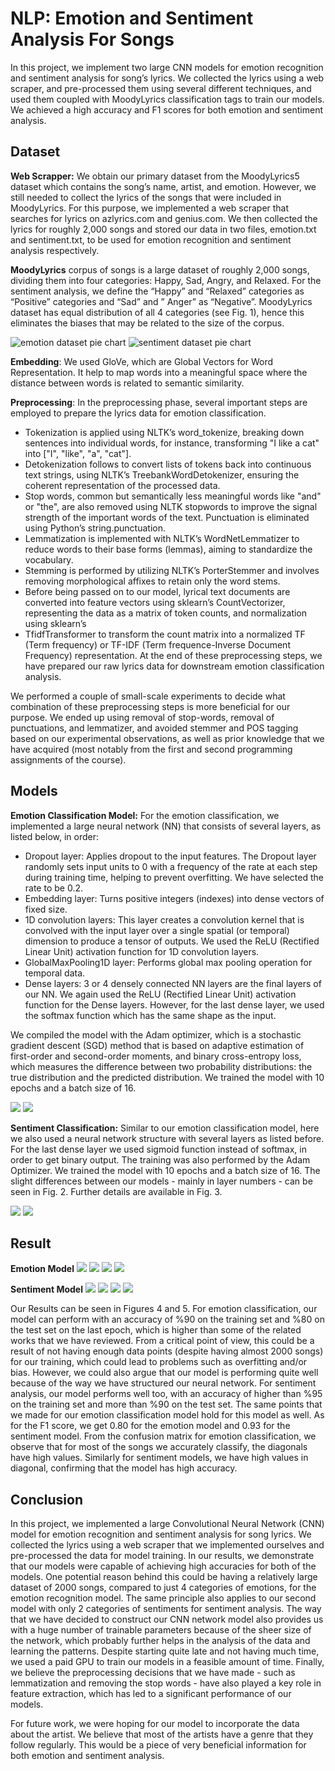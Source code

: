 # NLP: Emotion and Sentiment Analysis For Songs 
In this project, we implement two large CNN models for emotion recognition and sentiment analysis for song’s lyrics. We collected the lyrics using a web scraper, and pre-processed them using several different techniques, and used them coupled
with MoodyLyrics classification tags to train our models. We achieved a high accuracy and F1 scores for both emotion and sentiment analysis.

## Dataset
**Web Scrapper:** We obtain our primary dataset from the MoodyLyrics5 dataset which contains the song’s name, artist, and emotion. However, we still needed to collect the lyrics of the songs that were included in MoodyLyrics. For this purpose, we implemented a web scraper that searches for lyrics on azlyrics.com and genius.com. We then collected the lyrics for roughly 2,000 songs and stored our data in two files, emotion.txt and sentiment.txt, to be used for emotion recognition and sentiment analysis respectively.

**MoodyLyrics** corpus of songs is a large dataset of roughly 2,000 songs, dividing them into four categories: Happy, Sad, Angry, and Relaxed. For the sentiment analysis, we define the “Happy” and “Relaxed” categories as “Positive” categories and “Sad” and ” Anger” as “Negative”. MoodyLyrics dataset has equal distribution of all 4 categories (see Fig. 1), hence this eliminates the biases that may be related to the size of the corpus.

![emotion dataset pie chart](https://github.com/Sagarnandeshwar/Lyrics_Emotion_Recognition/blob/main/image/Emopie.png)
![sentiment dataset pie chart](https://github.com/Sagarnandeshwar/Lyrics_Emotion_Recognition/blob/main/image/snetimentpie.png)

**Embedding**: We used GloVe, which are Global Vectors for Word Representation. It help to map words into a meaningful space where the distance between words is related to semantic similarity.

**Preprocessing**: In the preprocessing phase, several important steps are employed to prepare the lyrics data for emotion classification. 
-  Tokenization is applied using NLTK’s word_tokenize, breaking down sentences into individual words, for instance, transforming "I like a cat" into ["I", "like", "a", "cat"].
-  Detokenization follows to convert lists of tokens back into continuous text strings, using NLTK’s TreebankWordDetokenizer, ensuring the coherent representation of the processed data.
- Stop words, common but semantically less meaningful words like "and" or "the", are also removed using NLTK stopwords to improve the signal strength of the important words of the text. Punctuation is eliminated using Python’s string.punctuation.
- Lemmatization is implemented with NLTK’s WordNetLemmatizer to reduce words to their base forms (lemmas), aiming to standardize the vocabulary.
- Stemming is performed by utilizing NLTK’s PorterStemmer and involves removing morphological affixes to retain only the word stems.
- Before being passed on to our model, lyrical text documents are converted into feature vectors using sklearn’s CountVectorizer, representing the data as a matrix of token counts, and normalization using sklearn’s
- TfidfTransformer to transform the count matrix into a normalized TF (Term frequency) or TF-IDF (Term frequence-Inverse Document Frequency) representation. At the end of these preprocessing steps, we have prepared our raw lyrics data for downstream emotion classification analysis.

We performed a couple of small-scale experiments to decide what combination of these preprocessing steps is more beneficial for our purpose. We ended up using removal of stop-words, removal of punctuations, and lemmatizer, and avoided
stemmer and POS tagging based on our experimental observations, as well as prior knowledge that we have acquired (most notably from the first and second programming assignments of the course).

## Models
**Emotion Classification Model:** For the emotion classification, we implemented a large neural network (NN) that consists of several layers, as listed below, in order:
- Dropout layer: Applies dropout to the input features. The Dropout layer randomly sets input units to 0 with a frequency of the rate at each step during training time, helping to prevent overfitting. We have selected the rate to be 0.2.
- Embedding layer: Turns positive integers (indexes) into dense vectors of fixed size.
- 1D convolution layers: This layer creates a convolution kernel that is convolved with the input layer over a single spatial (or temporal) dimension to produce a tensor of outputs. We used the ReLU (Rectified Linear Unit) activation function for 1D convolution layers.
- GlobalMaxPooling1D layer: Performs global max pooling operation for temporal data.
- Dense layers: 3 or 4 densely connected NN layers are the final layers of our NN. We again used the ReLU (Rectified Linear Unit) activation function for the Dense layers. However, for the last dense layer, we used the softmax function which has the same shape as the input.

We compiled the model with the Adam optimizer, which is a stochastic gradient descent (SGD) method that is based on adaptive estimation of first-order and second-order moments, and binary cross-entropy loss, which measures the difference between two probability distributions: the true distribution and the predicted distribution. We trained the model with 10 epochs and a batch size of 16.

![](https://github.com/Sagarnandeshwar/Lyrics_Emotion_Recognition/blob/main/image/emodiagram.png)
![](https://github.com/Sagarnandeshwar/Lyrics_Emotion_Recognition/blob/main/image/emo%20model.png)

**Sentiment Classification:** Similar to our emotion classification model, here we also used a neural network structure with several layers as listed before. For the last dense layer we used sigmoid function instead of softmax, in order to get binary output. The training was also performed by the Adam Optimizer. We trained the model with 10 epochs and a batch size of 16. The slight differences between our models - mainly in layer numbers - can be seen in Fig. 2. Further details are available in Fig. 3.

![](https://github.com/Sagarnandeshwar/Lyrics_Emotion_Recognition/blob/main/image/Sentimentdia.png)
![](https://github.com/Sagarnandeshwar/Lyrics_Emotion_Recognition/blob/main/image/sendtiment.png)

## Result 

**Emotion Model**
![](https://github.com/Sagarnandeshwar/Lyrics_Emotion_Recognition/blob/main/image/Emo%20accuracy%20mat.png)
![](https://github.com/Sagarnandeshwar/Lyrics_Emotion_Recognition/blob/main/image/Emo%20f1%20mat.png)
![](https://github.com/Sagarnandeshwar/Lyrics_Emotion_Recognition/blob/main/image/Emo%20confusion%20mat.png)
![](https://github.com/Sagarnandeshwar/Lyrics_Emotion_Recognition/blob/main/image/Emo%20loss%20mat.png)

**Sentiment Model**
![](https://github.com/Sagarnandeshwar/Lyrics_Emotion_Recognition/blob/main/image/Sentiment%20accuracy%20mat.png)
![](https://github.com/Sagarnandeshwar/Lyrics_Emotion_Recognition/blob/main/image/Sentiment%20f1%20mat.png)
![](https://github.com/Sagarnandeshwar/Lyrics_Emotion_Recognition/blob/main/image/Sentiment%20confusion%20mat.png)
![](https://github.com/Sagarnandeshwar/Lyrics_Emotion_Recognition/blob/main/image/Sentiment%20loss%20mat.png)

Our Results can be seen in Figures 4 and 5. For emotion classification, our model can perform with an accuracy of %90 on the training set and %80 on the test set on the last epoch, which is higher than some of the related works that we have reviewed.
From a critical point of view, this could be a result of not having enough data points (despite having almost 2000 songs) for our training, which could lead to problems such as overfitting and/or bias. However, we could also argue that our model is
performing quite well because of the way we have structured our neural network. For sentiment analysis, our model performs well too, with an accuracy of higher than %95 on the training set and more than %90 on the test set. The same points that
we made for our emotion classification model hold for this model as well. As for the F1 score, we get 0.80 for the emotion model and 0.93 for the sentiment model. From the confusion matrix for emotion classification, we observe that for most of the
songs we accurately classify, the diagonals have high values. Similarly for sentiment models, we have high values in diagonal, confirming that the model has high accuracy.

## Conclusion 
In this project, we implemented a large Convolutional Neural Network (CNN) model for emotion recognition and sentiment analysis for song lyrics. We collected the lyrics using a web scraper that we implemented ourselves and pre-processed the data
for model training. In our results, we demonstrate that our models were capable of achieving high accuracies for both of the models. One potential reason behind this could be having a relatively large dataset of 2000 songs, compared to just 4 categories
of emotions, for the emotion recognition model. The same principle also applies to our second model with only 2 categories of sentiments for sentiment analysis. The way that we have decided to construct our CNN network model also provides us with a 
huge number of trainable parameters because of the sheer size of the network, which probably further helps in the analysis of the data and learning the patterns. Despite starting quite late and not having much time, we used a paid GPU to train our
models in a feasible amount of time. Finally, we believe the preprocessing decisions that we have made - such as lemmatization and removing the stop words - have also played a key role in feature extraction, which has led to a significant performance of
our models.

For future work, we were hoping for our model to incorporate the data about the artist. We believe that most of the artists
have a genre that they follow regularly. This would be a piece of very beneficial information for both emotion and sentiment
analysis.







